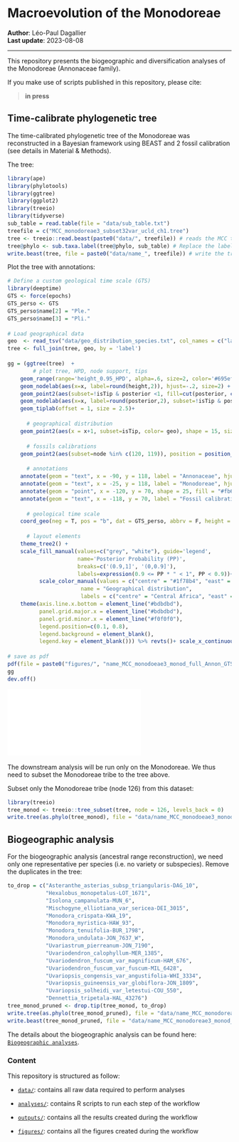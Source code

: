 
<!-- README.md is generated from README.Rmd. Please edit that file -->

# Macroevolution of the Monodoreae

**Author**: Léo-Paul Dagallier  
**Last update**: 2023-08-08

------------------------------------------------------------------------

<!-- badges: start -->
<!-- badges: end -->

This repository presents the biogeographic and diversification analyses
of the Monodoreae (Annonaceae family).

If you make use of scripts published in this repository, please cite:

> **in press**

## Time-calibrate phylogenetic tree

The time-calibrated phylogenetic tree of the Monodoreae was
reconstructed in a Bayesian framework using BEAST and 2 fossil
calibration (see details in Material & Methods).

The tree:

``` r
library(ape)
library(phylotools)
library(ggtree)
library(ggplot2)
library(treeio)
library(tidyverse)
sub_table = read.table(file = "data/sub_table.txt")
treefile = c("MCC_monodoreae3_subset32var_ucld_ch1.tree")
tree <- treeio::read.beast(paste0("data/", treefile)) # reads the MCC tree in BEAST format
tree@phylo <- sub.taxa.label(tree@phylo, sub_table) # Replace the label name
write.beast(tree, file = paste0("data/name_", treefile)) # write the tree back in nexus format
```

Plot the tree with annotations:

``` r
# Define a custom geological time scale (GTS)
library(deeptime)
GTS <- force(epochs)
GTS_perso <- GTS
GTS_perso$name[2] = "Ple."
GTS_perso$name[3] = "Pli."

# Load geographical data
geo  <- read_tsv("data/geo_distribution_species.txt", col_names = c("label", "geo"), na = c("", "na"))
tree <- full_join(tree, geo, by = 'label')

gg = (ggtree(tree)  +
        # plot tree, HPD, node support, tips
    geom_range(range='height_0.95_HPD', alpha=.6, size=2, color='#695eff', center = 'height') +
    geom_nodelab(aes(x=x, label=round(height,2)), hjust=-.2, size=2) +
    geom_point2(aes(subset=!isTip & posterior <1, fill=cut(posterior, c(0, 0.9, 1))), shape=21, size=2, stroke = 0.3)+ 
    geom_nodelab(aes(x=x, label=round(posterior,2), subset=!isTip & posterior <1), size=0.8) +
    geom_tiplab(offset = 1, size = 2.5)+
      
      # geographical distribution
    geom_point2(aes(x = x+1, subset=isTip, color= geo), shape = 15, size = 2)+

      # fossils calibrations
    geom_point2(aes(subset=node %in% c(120, 119)), position = position_nudge(y = 4), shape = 25, fill = "#fb6a4a", stroke = 0, size = 3)+
    
      # annotations
    annotate(geom = "text", x = -90, y = 118, label = "Annonaceae", hjust = -0.05, vjust = 1, size = 5)+
    annotate(geom = "text", x = -25, y = 118, label = "Monodoreae", hjust = -0.05, vjust = 1, size = 5)+
    annotate(geom = "point", x = -120, y = 70, shape = 25, fill = "#fb6a4a", stroke = 0, size = 3)+
    annotate(geom = "text", x = -118, y = 70, label = "Fossil calibration point", hjust = 0)+
      
      # geological time scale
    coord_geo(neg = T, pos = "b", dat = GTS_perso, abbrv = F, height = unit(1, "line"), size = 2.7, bord = c(), skip = c( "Holocene"), center_end_labels = T, expand = T)+
    
      # layout elements
    theme_tree2() +
    scale_fill_manual(values=c("grey", "white"), guide='legend', 
                      name='Posterior Probability (PP)', 
                      breaks=c('(0.9,1]', '(0,0.9]'), 
                      labels=expression(0.9 <= PP * " < 1", PP < 0.9))+
          scale_color_manual(values = c("centre" = "#1f78b4", "east" = "#33a02c", "mada" = "#fdbf6f","west" = "#6a3d9a"), na.value = "transparent",
                       name = "Geographical distribution",
                       labels = c("centre" = "Central Africa", "east" = "East Africa", "mada" = "Madagascar","west" = "West Africa"))+
    theme(axis.line.x.bottom = element_line("#bdbdbd"),
          panel.grid.major.x = element_line("#bdbdbd"),
          panel.grid.minor.x = element_line("#f0f0f0"),
          legend.position=c(0.1, 0.8),
          legend.background = element_blank(),
          legend.key = element_blank())) %>% revts()+ scale_x_continuous(labels=abs, breaks = c(0,-20, -40, -60, -80, -100,  -120), limits = c(-120, 30)) +    geom_highlight(node=120, fill="steelblue", alpha=.1, to.bottom = T, xmin = -90) +    geom_highlight(node=126, fill="darkgreen", alpha=.2, to.bottom = T, xmin = -24.9)

# save as pdf
pdf(file = paste0("figures/", "name_MCC_monodoeae3_monod_full_Annon_GTS",".pdf"), width = 13 , height = 10)
gg
dev.off()
```

![](figures/name_MCC_monodoeae3_monod_full_Annon_GTS.pdf)

The downstream analysis will be run only on the Monodoreae. We thus need
to subset the Monodoreae tribe to the tree above.

Subset only the Monodoreae tribe (node 126) from this dataset:

``` r
library(treeio)
tree_monod <- treeio::tree_subset(tree, node = 126, levels_back = 0)
write.tree(as.phylo(tree_monod), file = "data/name_MCC_monodoeae3_monod.newick")
```

## Biogeographic analysis

For the biogeographic analysis (ancestral range reconstruction), we need
only one representative per species (i.e. no variety or subspecies).
Remove the duplicates in the tree:

``` r
to_drop = c("Asteranthe_asterias_subsp_triangularis-DAG_10",
            "Hexalobus_monopetalus-LOT_1671",
            "Isolona_campanulata-MUN_6",
            "Mischogyne_elliotiana_var_sericea-DEI_3015",
            "Monodora_crispata-KWA_19",
            "Monodora_myristica-HAW_93",
            "Monodora_tenuifolia-BUR_1798",
            "Monodora_undulata-JON_7637_W",
            "Uvariastrum_pierreanum-JON_7190",
            "Uvariodendron_calophyllum-MER_1385",
            "Uvariodendron_fuscum_var_magnificum-HAM_676",
            "Uvariodendron_fuscum_var_fuscum-MIL_6428",
            "Uvariopsis_congensis_var_angustifolia-WHI_3334",
            "Uvariopsis_guineensis_var_globiflora-JON_1809",
            "Uvariopsis_solheidi_var_letestui-COU_550",
            "Dennettia_tripetala-HAL_43276")
tree_monod_pruned <- drop.tip(tree_monod, to_drop)
write.tree(as.phylo(tree_monod_pruned), file = "data/name_MCC_monodoreae3_monod_pruned.newick")
write.beast(tree_monod_pruned, file = "data/name_MCC_monodoreae3_monod_pruned.tree")
```

The details about the biogeographic analysis can be found here:
[`Biogeographic analyses`](Biogeography_DEC.md).

### Content

This repository is structured as follow:

- [`data/`](https://github.com/LPDagallier/Monodoreae_macroevoluton/tree/master/data):
  contains all raw data required to perform analyses

- [`analyses/`](https://github.com/LPDagallier/Monodoreae_macroevoluton/tree/%7B%7Bbranch%7D%7D/analyses/):
  contains R scripts to run each step of the workflow

- [`outputs/`](https://github.com/LPDagallier/Monodoreae_macroevoluton/tree/%7B%7Bbranch%7D%7D/outputs):
  contains all the results created during the workflow

- [`figures/`](https://github.com/LPDagallier/Monodoreae_macroevoluton/tree/%7B%7Bbranch%7D%7D/figures):
  contains all the figures created during the workflow
